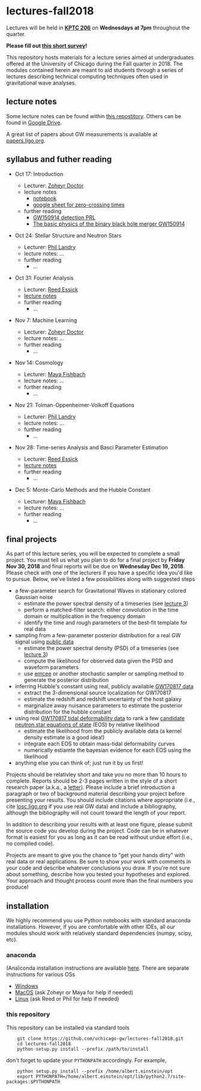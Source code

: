 # lectures-fall2018

Lectures will be held in **[KPTC 206](https://www.google.com/maps/place/Kersten+Physics+Teaching+Center/@41.7910228,-87.6037179,17z/data=!3m1!4b1!4m5!3m4!1s0x880e293e862a1b5f:0x3726b2d1e371c9b8!8m2!3d41.7910228!4d-87.6015292)** on **Wednesdays at 7pm** throughout the quarter.

**Please fill out [this short survey](https://goo.gl/forms/deUMrr7leHhrq0eo1)!**

This repository hosts materials for a lecture series aimed at undergraduates offered at the University of Chicago during the Fall quarter in 2018.
The modules contained herein are meant to aid students through a series of lectures describing technical computing techniques often used in gravitational wave analyses. 

## lecture notes

Some lecture notes can be found within [this repostitory](https://github.com/uchicago-gw/lectures-fall2018/tree/master/lecture_notes).
Others can be found in [Google Drive](https://drive.google.com/drive/folders/1xwmOKxjHyTkvSpeAOS_-NaUv-15uKVEA).

A great list of papers about GW measurements is available at [papers.ligo.org](https://www.ligo.caltech.edu/page/detection-companion-papers).

## syllabus and futher reading

  * Oct 17: Introduction
    * Lecturer: [Zoheyr Doctor](zdoctor@uchicago.edu)
    * lecture notes
      * [notebook](https://github.com/uchicago-gw/lectures-fall2018/blob/master/lecture_notes/MassRadiusGW150914Class.ipynb)
      * [google sheet for zero-crossing times](https://docs.google.com/spreadsheets/d/1-KZ8zCI0sLLdETamXjnFnUk6ODnxpDhkcZ6ssXGQuc4/edit?usp=sharing)
    * further reading
        * [GW150914 detection PRL](https://journals.aps.org/prl/abstract/10.1103/PhysRevLett.116.061102)
        * [The basic physics of the binary black hole merger GW150914](https://arxiv.org/abs/1608.01940)

  * Oct 24: Stellar Structure and Neutron Stars
    * Lecturer: [Phil Landry](landryp@uchicago.edu)
    * lecture notes: ...
    * further reading
        * ...

  * Oct 31: Fourier Analysis
    * Lecturer: [Reed Essick](reedessick@uchicago.edu)
    * [lecture notes](https://github.com/uchicago-gw/lectures-fall2018/blob/master/lecture_notes/fourier_analysis.md)
    * further reading
        * ...

  * Nov 7: Machine Learning
    * Lecturer: [Zoheyr Doctor](zdoctor@uchicago.edu)
    * lecture notes: ...
    * further reading
        * ...

  * Nov 14: Cosmology
    * Lecturer: [Maya Fishbach](mfishbach@uchicago.edu)
    * lecture notes: ...
    * further reading
        * ...

  * Nov 21: Tolman-Oppenheimer-Volkoff Equations
    * Lecturer: [Phil Landry](landryp@uchicago.edu)
    * lecture notes: ...
    * further reading
        * ...

  * Nov 28: Time-series Analysis and Basci Parameter Estimation
    * Lecturer: [Reed Essick](reedessick@uchicago.edu)
    * [lecture notes](https://github.com/uchicago-gw/lectures-fall2018/blob/master/lecture_notes/stationary_gaussian_timeseries.md)
    * further reading
        * ...

  * Dec 5: Monte-Carlo Methods and the Hubble Constant
    * Lecturer: [Maya Fishbach](mfishbach@uchicago.edu)
    * lecture notes: ...
    * further reading
        * ...

## final projects

As part of this lecture series, you will be expected to complete a small project.
You must tell us what you plan to do for a final project by **Friday Nov 30, 2018** and final reports will be due on **Wednesday Dec 19, 2018**.
Please check with one of the lecturers if you have a specific idea you'd like to pursue.
Below, we've listed a few possibilities along with suggested steps

  * a few-parameter search for Gravitational Waves in stationary colored Gaussian noise
    * estimate the power spectral density of a timeseries (see [lecture 3](https://github.com/uchicago-gw/lectures-fall2018/tree/master/lecture3))
    * perform a matched-filter search: either convolution in the time domain or multiplication in the frequency domain
    * identify the time and rough parameters of the best-fit template for real data
  * sampling from a few-parameter posterior distribution for a real GW signal using [public data](https://www.gw-openscience.org/events/)
    * estimate the power spectral density (PSD) of a timeseries (see [lecture 3](https://github.com/uchicago-gw/lectures-fall2018/tree/master/lecture3))
    * compute the likelihood for observed data given the PSD and waveform parameters
    * use [emcee](http://dfm.io/emcee/current/) or another stochastic sampler or sampling method to generate the posterior distribution
  * inferring Hubble's constant using real, publicly available [GW170817 data](https://www.gw-openscience.org/events/GW170817/)
    * extract the 3-dimensional source localization for GW170817
    * estimate the redshift and redshift uncertainty of the host galaxy
    * marginalize away nuisance parameters to estimate the posterior distribution for the hubble constant
  * using real [GW170817 tidal deformability data](https://dcc.ligo.org/LIGO-P1800115/public) to rank a few [candidate neutron star equations of state](http://xtreme.as.arizona.edu/NeutronStars/) (EOS) by relative likelihood
    * estimate the likelihood from the publicly available data (a kernel density estimate is a good idea!)
    * integrate each EOS to obtain mass-tidal deformability curves
    * numerically estiamte the bayesian evidence for each EOS using the likelihood
  * anything else you can think of; just run it by us first!
  
Projects should be relativley short and take you no more than 10 hours to complete.
Reports should be 2-3 pages written in the style of a short research paper (a.k.a., a [letter](https://journals.aps.org/prl/authors)).
Please include a brief introduction a paragraph or two of background material describing your project before presenting your results.
You should include citations where appropriate (i.e., cite [losc.ligo.org](https://losc.ligo.org/) if you use real GW data) and include a bibliography, although the bibliography will not count toward the length of your  report.

In addition to describing your results with at least one figure, please submit the source code you develop during the project.
Code can be in whatever format is easiest for you as long as it can be read without undue effort (i.e., no compiled code).

Projects are meant to give you the chance to "get your hands dirty" with real data or real applications.
Be sure to show your work with comments in your code and describe whatever conclusions you draw.
If you're not sure about something, describe how you tested your hypotheses and explored.
Your approach and thought process count more than the final numbers you produce!

## installation

We highly recommend you use Python notebooks with standard anaconda installations.
However, if you are comfortable with other IDEs, all our modules should work with relatively standard dependencies (numpy, scipy, etc).

### anaconda

(Ana)conda installation instructions are available [here](https://conda.io/docs/user-guide/install/index.html).
There are separate instructions for various OSs

  * [Windows](https://conda.io/docs/user-guide/install/windows.html)
  * [MacOS](https://conda.io/docs/user-guide/install/macos.html) (ask Zoheyr or Maya for help if needed)
  * [Linux](https://conda.io/docs/user-guide/install/linux.html) (ask Reed or Phil for help if needed)

### this repository

This repository can be installed via standard tools

```
    git clone https://github.com/uchicago-gw/lectures-fall2018.git
    cd lectures-fall2018
    python setup.py install --prefix /path/to/install
```

don't forget to update your `PYTHONPATH` accordingly. For example,

```
    python setup.py install --prefix /home/albert.einstein/opt
    export PYTHONPATH=/home/albert.einstein/opt/lib/python2.7/site-packages:$PYTHONPATH
```
